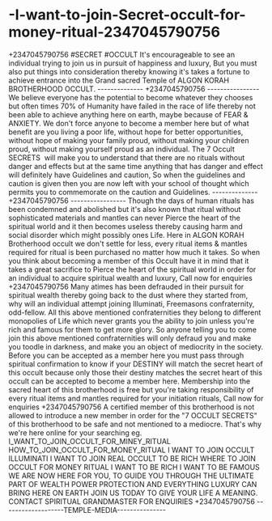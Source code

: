 # -I-want-to-join-Secret-occult-for-money-ritual-2347045790756
+2347045790756 #SECRET #OCCULT It's encourageable to see an individual trying to join us in pursuit of happiness and luxury, But you must also put things into consideration thereby knowing it's takes a fortune to achieve entrance into the Grand sacred Temple of ALGON KORAH BROTHERHOOD OCCULT. -------------- +2347045790756 ---------------- We believe everyone has the potential to become whatever they chooses but often times 70% of Humanity have failed in the race of life thereby not been able to achieve anything here on earth, maybe because of FEAR &amp; ANXIETY. We don't force anyone to become a member here but of what benefit are you living a poor life, without hope for better opportunities, without hope of making your family proud, without making your children proud, without making yourself proud as an individual. The 7 Occult SECRETS  will make you to understand that there are no rituals without danger and effects but at the same time anything that has danger and effect will definitely have Guidelines and caution, So when the guidelines and caution is given then you are now left with your school of thought which permits you to commemorate on the caution and Guidelines. -------------- +2347045790756 ----------------- Though the days of human rituals has been condemned and abolished but it's also known that ritual without sophisticated materials and mantles can never Pierce the heart of the spiritual world and it then becomes useless thereby causing harm and social disorder which might possibly ones Life. Here in ALGON KORAH Brotherhood occult we don't settle for less, every ritual items &amp; mantles required for ritual is been purchased no matter how much it takes. So when you think about becoming a member of this Occult have it in mind that it takes a great sacrifice to Pierce the heart of the spiritual world in order for an individual to acquire spiritual wealth and luxury, Call now for enquiries +2347045790756 Many atimes has been defrauded in their pursuit for spiritual wealth thereby going back to the dust where they started from, why will an individual attempt joining Illuminati, Freemasons confraternity, odd-fellow. All this above mentioned confraternities they belong to different monopolies of Life which never grants you the ability to join unless you're rich and famous for them to get more glory. So anyone telling you to come join this above mentioned confraternities will only defraud you and make you toodle in darkness, and make you an object of mediocrity in the society. Before you can be accepted as a member here you must pass through spiritual confirmation to know if your DESTINY will match the secret heart of this occult because only those their destiny matches the secret heart of this occult can be accepted to become a member here. Membership into the sacred heart of this brotherhood is free but you're taking responsibility of every ritual items and mantles required for your initiation rituals, Call now for enquiries +2347045790756 A certified member of this brotherhood is not allowed to introduce a new member in order for the "7 OCCULT SECRETS" of this brotherhood to be safe and not mentioned to a mediocre. That's why we're here online for your searching eg.  I_WANT_TO_JOIN_OCCULT_FOR_MINEY_RITUAL  HOW_TO_JOIN_OCCULT_FOR_MONEY_RITUAL  I WANT TO JOIN OCCULT ILLUMINATI I WANT TO JOIN REAL OCCULT TO BE RICH WHERE TO JOIN OCCULT FOR MONEY RITUAL I WANT TO BE RICH I WANT TO BE FAMOUS  WE ARE NOW HERE FOR YOU, TO GUIDE YOU THROUGH THE ULTIMATE PART OF WEALTH POWER PROTECTION AND EVERYTHING LUXURY CAN BRING HERE ON EARTH JOIN US TODAY TO GIVE YOUR LIFE A MEANING.  CONTACT SPIRITUAL GRANDMASTER FOR ENQUIRIES +2347045790756  -------------------TEMPLE-MEDIA---------------   
